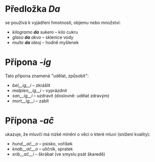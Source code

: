 # Předložka *Da*

se používá k vyjádření hmotnosti, objemu nebo množství:

- *kilogramo __da__ sukero* – kilo cukru
- *glaso __da__ akvo* – sklenice vody 
- *multe __da__ ideoj* – hodně myšlenek 

# Přípona *-ig*

Tato přípona znamená "udělat, způsobit":

- *bel__ig__i* – zkrášlit
- *malplen__ig__i* – vyprázdnit
- *san__ig__i* – uzdravit (doslovně: udělat zdravým)
- *mort__ig__i* – zabít 

# Přípona *-aĉ*

ukazuje, že mluvčí má nízké mínění o věci o které mluví (snížení kvality):

- *hund__aĉ__o* – psisko, voříšek
- *knab__aĉ__o* – uličník, spratek
- *srib__aĉ__i* – škrábat (ve smyslu psát škaredě)
 
